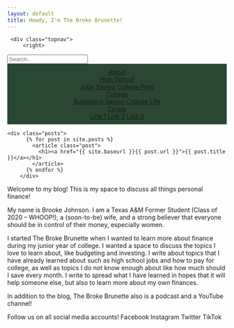 ```yaml
---
layout: default
title: Howdy, I'm The Broke Brunette!
---
```


<html>
  	<head>
            <meta charset="UTF-8">
            <meta name="viewport" content="width=device-width, initial-scale=1">
            <title>Example Site</title>
            <link rel="stylesheet" href="site.css">
      <style>
ul {
  list-style-type: none;
  margin: 0;
  padding: 10px 10px;
  overflow: hidden;
  background-color: #294733;
}

li {
  float: left;
}

li a, .dropbtn {
  display: inline-block;
  color: white;
  text-align: center;
  padding: 14px 16px;
  text-decoration: none;
}

li a:hover, .dropdown:hover .dropbtn {
  background-color: #627D62;
}

li.dropdown {
  display: inline-block;
}

.dropdown-content {
  display: none;
  position: absolute;
  background-color: white;
  min-width: 160px;
  box-shadow: 0px 8px 16px 0px rgba(0,0,0,0.2);
  z-index: 1;
}

.dropdown-content a {
  color: #294733;
  padding: 12px 16px;
  text-decoration: none;
  display: block;
  text-align: left;
}

.dropdown-content a:hover {background-color: #627D62;}

.dropdown:hover .dropdown-content {
  display: block;
}
</style>
    </head>
  <body>    
 
     <div class="topnav">
         <right>   
  <input type="text" placeholder="Search..">
  </right>
    </div>
  </right>
    

    
<ul>
  <center>
  <li><a href="/about.html">About</a></li>
  <li class="dropdown">
    <a href="javascript:void(0)" class="dropbtn">High School</a>
    <div class="dropdown-content">
      <a href="#">Jobs</a>
      <a href="#">Saving</a>
      <a href="#">College Prep</a>
        <li class="dropdown">   
      <a href="javascript:void(0)" class="dropbtn">College</a>
    <div class="dropdown-content">
      <a href="#">Budgeting</a>
      <a href="#">Saving</a>
      <a href="#">College Life</a>
        <li class="dropdown">  
      <a href="javascript:void(0)" class="dropbtn">Career</a>
    <div class="dropdown-content">
      <a href="#">Link 1</a>
      <a href="#">Link 2</a>
      <a href="#">Link 3</a>
      </center>
    </div>
  </li>
</ul>
      
    <div class="posts">
          {% for post in site.posts %}
            <article class="post">
              <h1><a href="{{ site.baseurl }}{{ post.url }}">{{ post.title }}</a></h1>
            </article>
          {% endfor %}
        </div>
  </body>
  </html>

Welcome to my blog! This is my space to discuss all things personal finance!

My name is Brooke Johnson. I am a Texas A&M Former Student (Class of 2020 – WHOOP!), a (soon-to-be) wife, and a strong believer that everyone should be in control of their money, especially women.

I started The Broke Brunette when I wanted to learn more about finance during my junior year of college. I wanted a space to discuss the topics I love to learn about, like budgeting and investing. I write about topics that I have already learned about such as high school jobs and how to pay for college, as well as topics I do not know enough about like how much should I save every month. I write to spread what I have learned in hopes that it will help someone else, but also to learn more about my own finances.

In addition to the blog, The Broke Brunette also is a podcast and a YouTube channel!

Follow us on all social media accounts!
Facebook
Instagram
Twitter
TikTok
